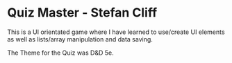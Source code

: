 # Quiz Master - Stefan Cliff

 This is a UI orientated game where I have learned to use/create UI elements as well as lists/array manipulation and data saving.
 
 The Theme for the Quiz was D&D 5e.
 
 
